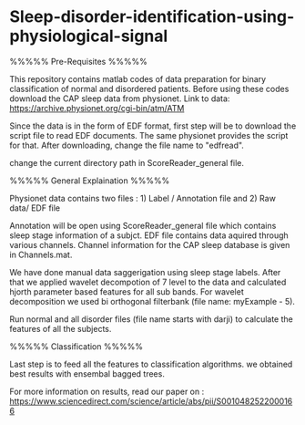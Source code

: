 # Sleep-disorder-identification-using-physiological-signal
%%%%% Pre-Requisites %%%%%

This repository contains matlab codes of data preparation for binary classification of normal and disordered patients. Before using these codes download the CAP sleep data from physionet. Link to data: https://archive.physionet.org/cgi-bin/atm/ATM

Since the data is in the form of EDF format, first step will be to download the script file to read EDF documents. The same physionet provides the script for that. After downloading, change the file name to "edfread".

change the current directory path in ScoreReader_general file.


%%%%% General Explaination %%%%%

Physionet data contains two files : 1) Label / Annotation file and 2) Raw data/ EDF file

Annotation will be open using ScoreReader_general file which contains sleep stage information of a subjct. EDF file contains data aquired through various channels. Channel information for the CAP sleep database is given in Channels.mat.

We have done manual data saggerigation using sleep stage labels. After that we applied wavelet decompotion of 7 level to the data and calculated hjorth parameter based features for all sub bands. For wavelet decomposition we used bi orthogonal filterbank (file name: myExample - 5).

Run normal and all disorder files (file name starts with darji) to calculate the features of all the subjects. 

%%%%% Classification %%%%%

Last step is to feed all the features to classification algorithms. we obtained best results with ensembal bagged trees.


For more information on results, read our paper on : https://www.sciencedirect.com/science/article/abs/pii/S0010482522000166

